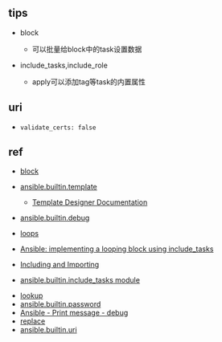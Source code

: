 
## tips

+ block
    + 可以批量给block中的task设置数据

+ include_tasks,include_role
    + apply可以添加tag等task的内置属性


## uri

+ `validate_certs: false`

## ref
+ [block](https://docs.ansible.com/ansible/latest/user_guide/playbooks_blocks.html)

+ [ansible.builtin.template ](https://docs.ansible.com/ansible/latest/collections/ansible/builtin/template_module.html)
    + [Template Designer Documentation](https://jinja.palletsprojects.com/en/3.1.x/templates/)


+ [ansible.builtin.debug](https://docs.ansible.com/ansible/latest/collections/ansible/builtin/debug_module.html)

+ [loops](https://docs.ansible.com/ansible/latest/user_guide/playbooks_loops.html)
+ [Ansible: implementing a looping block using include_tasks](https://fabianlee.org/2021/06/18/ansible-implementing-a-looping-block-using-include_tasks/)

+ [Including and Importing](https://docs.ansible.com/ansible/2.4/playbooks_reuse_includes.html)
+ [ansible.builtin.include_tasks module](https://docs.ansible.com/ansible/latest/collections/ansible/builtin/include_tasks_module.html)
<!-- tasks -->
+ [lookup](https://docs.ansible.com/ansible/latest/collections/ansible/builtin/template_lookup.html)
+ [ansible.builtin.password](https://docs.ansible.com/ansible/latest/collections/ansible/builtin/password_lookup.html)
+ [Ansible - Print message - debug](https://newbedev.com/ansible-print-message-debug-msg-line1-n-var2-n-line3-with-var3-var3)
+ [replace](https://www.linuxtechi.com/replace-strings-lines-with-ansible/)
+ [ansible.builtin.uri](https://docs.ansible.com/ansible/latest/collections/ansible/builtin/uri_module.html)